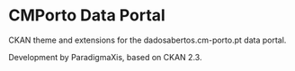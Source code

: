 # CMPorto Data Portal

CKAN theme and extensions for the dadosabertos.cm-porto.pt data portal. 

Development by ParadigmaXis, based on CKAN 2.3.

